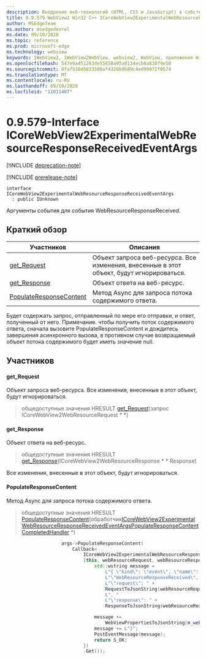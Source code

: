 ```yaml
---
description: Внедрение веб-технологий (HTML, CSS и JavaScript) в собственные приложения с помощью элемента управления Microsoft Edge WebView2
title: 0.9.579-WebView2 Win32 C++ ICoreWebView2ExperimentalWebResourceResponseReceivedEventArgs
author: MSEdgeTeam
ms.author: msedgedevrel
ms.date: 09/10/2020
ms.topic: reference
ms.prod: microsoft-edge
ms.technology: webview
keywords: IWebView2, IWebView2WebView, webview2, WebView, приложения Win32, Win32, EDGE, ICoreWebView2, ICoreWebView2Controller, управление браузером, EDGE HTML, ICoreWebView2ExperimentalWebResourceResponseReceivedEventArgs
ms.openlocfilehash: 547e9a451283de55658a95a8134ecb8a838f9e50
ms.sourcegitcommit: 0faf538d5033508af4320b9b89c4ed99872f0574
ms.translationtype: MT
ms.contentlocale: ru-RU
ms.lasthandoff: 09/10/2020
ms.locfileid: "11011407"
---
```

# 0.9.579-Interface ICoreWebView2ExperimentalWebResourceResponseReceivedEventArgs 

[!INCLUDE [deprecation-note](../../includes/deprecation-note.md)]

[!INCLUDE [prerelease-note](../../includes/prerelease-note.md)]

```
interface ICoreWebView2ExperimentalWebResourceResponseReceivedEventArgs
  : public IUnknown
```

Аргументы события для события WebResourceResponseReceived.

## Краткий обзор

 Участников                        | Описания
--------------------------------|---------------------------------------------
[get_Request](#get_request) | Объект запроса веб-ресурса. Все изменения, внесенные в этот объект, будут игнорироваться.
[get_Response](#get_response) | Объект ответа на веб-ресурс.
[PopulateResponseContent](#populateresponsecontent) | Метод Async для запроса потока содержимого ответа.

Будет содержать запрос, отправленный по мере его отправки, и ответ, полученный от него. Примечание. чтобы получить поток содержимого ответа, сначала вызовите PopulateResponseContent и дождитесь завершения асинхронного вызова, в противном случае возвращаемый объект потока содержимого будет иметь значение null.

## Участников

#### get_Request 

Объект запроса веб-ресурса. Все изменения, внесенные в этот объект, будут игнорироваться.

> общедоступные значения HRESULT [get_Request](#get_request)(запрос ICoreWebView2WebResourceRequest * *)

#### get_Response 

Объект ответа на веб-ресурс.

> общедоступные значения HRESULT [get_Response](#get_response)(ICoreWebView2WebResourceResponse * * Response)

Все изменения, внесенные в этот объект, будут игнорироваться.

#### PopulateResponseContent 

Метод Async для запроса потока содержимого ответа.

> общедоступные значения HRESULT [PopulateResponseContent](#populateresponsecontent)(обработчик[ICoreWebView2ExperimentalWebResourceResponseReceivedEventArgsPopulateResponseContentCompletedHandler](icorewebview2experimentalwebresourceresponsereceivedeventargspopulateresponsecontentcompletedhandler.md) *)

```cpp
                    args->PopulateResponseContent(
                        Callback<
                            ICoreWebView2ExperimentalWebResourceResponseReceivedEventArgsPopulateResponseContentCompletedHandler>(
                            [this, webResourceRequest, webResourceResponse](HRESULT result) {
                                std::wstring message =
                                    L"{ \"kind\": \"event\", \"name\": "
                                    L"\"WebResourceResponseReceived\", \"args\": {"
                                    L"\"request\": " +
                                    RequestToJsonString(webResourceRequest.get()) +
                                    L", "
                                    L"\"response\": " +
                                    ResponseToJsonString(webResourceResponse.get()) + L"}";

                                message +=
                                    WebViewPropertiesToJsonString(m_webviewEventSource.get());
                                message += L"}";
                                PostEventMessage(message);
                                return S_OK;
                            })
                            .Get());
```

